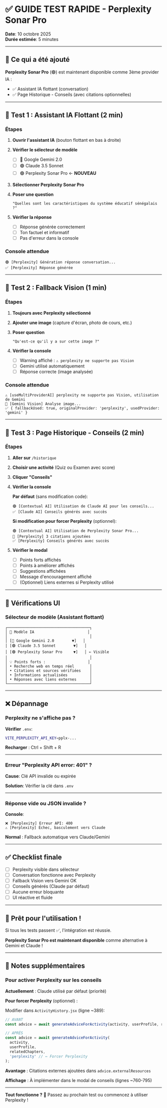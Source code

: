 # ✅ GUIDE TEST RAPIDE - Perplexity Sonar Pro

**Date**: 10 octobre 2025  
**Durée estimée**: 5 minutes

---

## 🎯 Ce qui a été ajouté

**Perplexity Sonar Pro** (🟢) est maintenant disponible comme 3ème provider IA :
- ✅ Assistant IA flottant (conversation)
- ✅ Page Historique - Conseils (avec citations optionnelles)

---

## 🧪 Test 1 : Assistant IA Flottant (2 min)

### Étapes

1. **Ouvrir l'assistant IA** (bouton flottant en bas à droite)

2. **Vérifier le sélecteur de modèle**
   - [ ] 🔵 Google Gemini 2.0
   - [ ] 🟣 Claude 3.5 Sonnet
   - [ ] 🟢 Perplexity Sonar Pro ← **NOUVEAU**

3. **Sélectionner Perplexity Sonar Pro**

4. **Poser une question**
   ```
   "Quelles sont les caractéristiques du système éducatif sénégalais ?"
   ```

5. **Vérifier la réponse**
   - [ ] Réponse générée correctement
   - [ ] Ton factuel et informatif
   - [ ] Pas d'erreur dans la console

### Console attendue

```
🟢 [Perplexity] Génération réponse conversation...
✅ [Perplexity] Réponse générée
```

---

## 🧪 Test 2 : Fallback Vision (1 min)

### Étapes

1. **Toujours avec Perplexity sélectionné**

2. **Ajouter une image** (capture d'écran, photo de cours, etc.)

3. **Poser question**
   ```
   "Qu'est-ce qu'il y a sur cette image ?"
   ```

4. **Vérifier la console**
   - [ ] Warning affiché : `⚠️ perplexity ne supporte pas Vision`
   - [ ] Gemini utilisé automatiquement
   - [ ] Réponse correcte (image analysée)

### Console attendue

```
⚠️ [useMultiProviderAI] perplexity ne supporte pas Vision, utilisation de Gemini
📸 [Gemini Vision] Analyse image...
✅ { fallbackUsed: true, originalProvider: 'perplexity', usedProvider: 'gemini' }
```

---

## 🧪 Test 3 : Page Historique - Conseils (2 min)

### Étapes

1. **Aller sur** `/historique`

2. **Choisir une activité** (Quiz ou Examen avec score)

3. **Cliquer "Conseils"**

4. **Vérifier la console**
   
   **Par défaut** (sans modification code):
   ```
   🟣 [Contextual AI] Utilisation de Claude AI pour les conseils...
   ✅ [Claude AI] Conseils générés avec succès
   ```
   
   **Si modification pour forcer Perplexity** (optionnel):
   ```
   🟢 [Contextual AI] Utilisation de Perplexity Sonar Pro...
   🔗 [Perplexity] 3 citations ajoutées
   ✅ [Perplexity] Conseils générés avec succès
   ```

5. **Vérifier le modal**
   - [ ] Points forts affichés
   - [ ] Points à améliorer affichés
   - [ ] Suggestions affichées
   - [ ] Message d'encouragement affiché
   - [ ] (Optionnel) Liens externes si Perplexity utilisé

---

## 🎨 Vérifications UI

### Sélecteur de modèle (Assistant flottant)

```
┌─────────────────────────────────────┐
│ 🤖 Modèle IA                        │
│                                     │
│ [🔵 Google Gemini 2.0        ▼]   │
│ [🟣 Claude 3.5 Sonnet        ▼]   │
│ [🟢 Perplexity Sonar Pro     ▼]   │ ← Visible
│                                     │
│ 💡 Points forts :                   │
│ • Recherche web en temps réel       │
│ • Citations et sources vérifiées    │
│ • Informations actualisées          │
│ • Réponses avec liens externes      │
└─────────────────────────────────────┘
```

---

## ❌ Dépannage

### Perplexity ne s'affiche pas ?

**Vérifier** `.env`:
```bash
VITE_PERPLEXITY_API_KEY=pplx-...
```

**Recharger** : Ctrl + Shift + R

---

### Erreur "Perplexity API error: 401" ?

**Cause**: Clé API invalide ou expirée

**Solution**: Vérifier la clé dans `.env`

---

### Réponse vide ou JSON invalide ?

**Console**:
```
❌ [Perplexity] Erreur API: 400
⚠️ [Perplexity] Échec, basculement vers Claude
```

**Normal** : Fallback automatique vers Claude/Gemini

---

## ✅ Checklist finale

- [ ] Perplexity visible dans sélecteur
- [ ] Conversation fonctionne avec Perplexity
- [ ] Fallback Vision vers Gemini OK
- [ ] Conseils générés (Claude par défaut)
- [ ] Aucune erreur bloquante
- [ ] UI réactive et fluide

---

## 🚀 Prêt pour l'utilisation !

Si tous les tests passent ✅, l'intégration est réussie.

**Perplexity Sonar Pro est maintenant disponible** comme alternative à Gemini et Claude !

---

## 📝 Notes supplémentaires

### Pour activer Perplexity sur les conseils

**Actuellement** : Claude utilisé par défaut (priorité)

**Pour forcer Perplexity** (optionnel) :

Modifier dans `ActivityHistory.jsx` (ligne ~389):
```javascript
// AVANT
const advice = await generateAdviceForActivity(activity, userProfile, relatedChapters);

// APRÈS
const advice = await generateAdviceForActivity(
  activity, 
  userProfile, 
  relatedChapters,
  'perplexity' // ← Forcer Perplexity
);
```

**Avantage** : Citations externes ajoutées dans `advice.externalResources`

**Affichage** : À implémenter dans le modal de conseils (lignes ~760-795)

---

**Tout fonctionne ?** 🎉 Passez au prochain test ou commencez à utiliser Perplexity !

